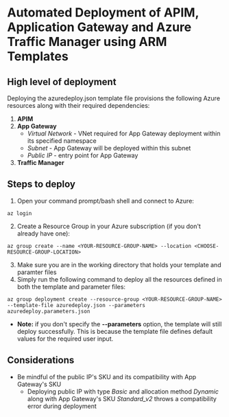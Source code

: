 # Automated Deployment of APIM, Application Gateway and Azure Traffic Manager using ARM Templates

## High level of deployment
Deploying the azuredeploy.json template file provisions the following Azure resources along with their required dependencies:
1. **APIM**
2. **App Gateway**
   - *Virtual Network* - VNet required for App Gateway deployment within its specified namespace
   - *Subnet* - App Gateway will be deployed within this subnet
   - *Public IP* - entry point for App Gateway
3. **Traffic Manager**

## Steps to deploy
1. Open your command prompt/bash shell and connect to Azure:
```
az login
```
2. Create a Resource Group in your Azure subscription (if you don't already have one):
```
az group create --name <YOUR-RESOURCE-GROUP-NAME> --location <CHOOSE-RESOURCE-GROUP-LOCATION>
```
3. Make sure you are in the working directory that holds your template and paramter files
4. Simply run the following command to deploy all the resources defined in both the template and parameter files:
```
az group deployment create --resource-group <YOUR-RESOURCE-GROUP-NAME> --template-file azuredeploy.json --parameters azuredeploy.parameters.json
```
   - **Note:** if you don't specify the **--parameters** option, the template will still deploy successfully. This is because the template file defines default values for the required user input.

## Considerations
* Be mindful of the public IP's SKU and its compatibility with App Gateway's SKU
  - Deploying public IP with type *Basic* and allocation method *Dynamic* along with App Gateway's SKU *Standard_v2* throws a compatibility error during deployment
